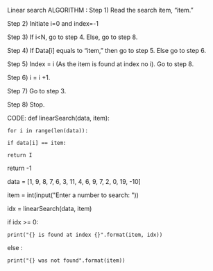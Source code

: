 Linear search 
ALGORITHM : Step 1) Read the search item, “item.”

Step 2) Initiate i=0 and index=-1

Step 3) If i<N, go to step 4. Else, go to step 8.

Step 4) If Data[i] equals to “item,” then go to step 5. Else go to step 6.

Step 5) Index = i (As the item is found at index no i). Go to step 8.

Step 6) i = i +1.

Step 7) Go to step 3.

Step 8) Stop.

CODE:
def linearSearch(data, item):

    for i in range(len(data)):

    if data[i] == item:

    return I

return -1

data = [1, 9, 8, 7, 6, 3, 11, 4, 6, 9, 7, 2, 0, 19, -10]

item = int(input("Enter a number to search: "))

idx = linearSearch(data, item)

if idx >= 0:

    print("{} is found at index {}".format(item, idx))

else :

    print("{} was not found".format(item))
